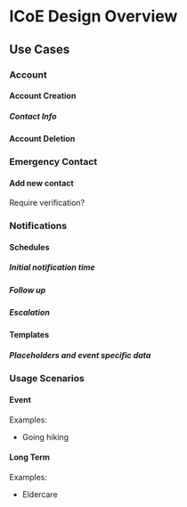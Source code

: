 # ICoE Design Overview

## Use Cases
### Account
#### Account Creation
##### Contact Info
#### Account Deletion

### Emergency Contact
#### Add new contact
Require verification?

### Notifications
#### Schedules
##### Initial notification time
##### Follow up 
##### Escalation
#### Templates
##### Placeholders and event specific data

### Usage Scenarios
#### Event
Examples:
* Going hiking
#### Long Term
Examples:
* Eldercare



